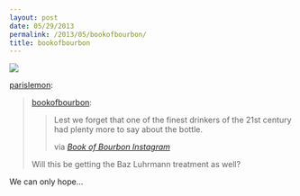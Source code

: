 ```yaml
---
layout: post
date: 05/29/2013
permalink: /2013/05/bookofbourbon/
title: bookofbourbon
---
```


<img src="http://36.media.tumblr.com/84172736588cbf12cc9387c59e28d504/tumblr_mnhisl2tZ81r84noeo1_1280.jpg"/><br/>

<p><a href="http://parislemon.com/post/51592116172/bookofbourbon-lest-we-forget-that-one-of-the" class="tumblr_blog">parislemon</a>:</p>

<blockquote><p><a class="tumblr_blog" href="http://bookofbourbon.com/post/51522558438/lest-we-forget-that-one-of-the-finest-drinkers-of">bookofbourbon</a>:</p>
<blockquote>
<p><span>Lest we forget that one of the finest drinkers of the 21st century had plenty more to say about the bottle.</span><span> </span></p>
<p><span>via <em><a href="http://www.instagram.com/bookofbourbon">Book of Bourbon Instagram</a></em></span></p>
</blockquote>
<p>Will this be getting the Baz Luhrmann treatment as well?</p></blockquote>

<p>We can only hope&#8230;</p>